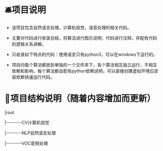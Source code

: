 # 🛎项目说明

- 该项目包含自然语言处理，计算机视觉，语音处理的相关代码。

- 主要对代码进行收录总结，将算法进行图示说明，代码进行注释，并配有代码的逻辑关系讲解。

- 只收录如下特点的代码：使用语言只有python3，可以在windows下运行的。

- 项目内每个算法都放到单独的一个文件夹下，各个算法相互独立运行，不相互依赖和影响，每个算法都会配有python依赖说明，可以直接创建虚拟环境后安装依赖快速运行代码。

# 🧳项目结构说明（随着内容增加而更新）

|root

|--------CV计算机视觉

|--------NLP自然语言处理

|--------VOC音频处理


